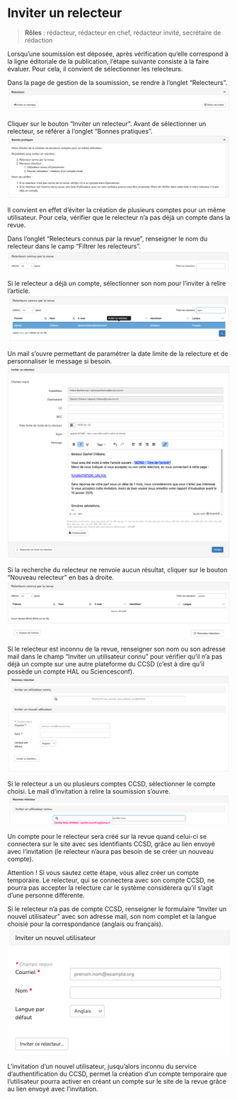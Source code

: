 # Inviter un relecteur

> **Rôles** : rédacteur, rédacteur en chef, rédacteur invité, secrétaire de rédaction

Lorsqu’une soumission est déposée, après vérification qu’elle correspond à la ligne éditoriale de la publication, l’étape suivante consiste à la faire évaluer. Pour cela, il convient de sélectionner les relecteurs.

Dans la page de gestion de la soumission, se rendre à l’onglet “Relecteurs”.
![Alt text](img/invitereviewer-1.png "Onglet Relecteurs")

Cliquer sur le bouton “Inviter un relecteur”.
Avant de sélectionner un relecteur, se référer à l’onglet “Bonnes pratiques”.
![Alt text](img/invitereviewer-2.png "Bonnes pratiques")

Il convient en effet d’éviter la création de plusieurs comptes pour un même utilisateur. Pour cela, vérifier que le relecteur n’a pas déjà un compte dans la revue.

Dans l’onglet “Relecteurs connus par la revue”, renseigner le nom du relecteur dans le camp “Filtrer les relecteurs”.
![Alt text](img/invitereviewer-3.png "Filtrer les relecteurs")

Si le relecteur a déjà un compte, sélectionner son nom pour l’inviter à relire l’article.
![Alt text](img/invitereviewer-4.png "Inviter ce relecteur")

Un mail s’ouvre permettant de paramétrer la date limite de la relecture et de personnaliser le message si besoin.
![Alt text](img/invitereviewer-5.png "Inviter ce relecteur : mail paramétrable")

Si la recherche du relecteur ne renvoie aucun résultat, cliquer sur le bouton “Nouveau relecteur” en bas à droite.
![Alt text](img/invitereviewer-6.png "Nouveau relecteur")

Si le relecteur est inconnu de la revue, renseigner son nom ou son adresse mail dans le champ “Inviter un utilisateur connu” pour vérifier qu’il n’a pas déjà un compte sur une autre plateforme du CCSD (c’est à dire qu’il possède un compte HAL ou Sciencesconf).
![Alt text](img/invitereviewer-7.png "Inviter un utilisateur connu")

Si le relecteur a un ou plusieurs comptes CCSD, sélectionner le compte choisi. Le mail d’invitation à relire la soumission s’ouvre.
![Alt text](img/invitereviewer-8.png "Inviter un utilisateur connu : sélectionner le compte")

Un compte pour le relecteur sera créé sur la revue quand celui-ci se connectera sur le site avec ses identifiants CCSD, grâce au lien envoyé avec l’invitation (le relecteur n’aura pas besoin de se créer un nouveau compte).

Attention ! Si vous sautez cette étape, vous allez créer un compte temporaire. Le relecteur, qui se connectera avec son compte CCSD, ne pourra pas accepter la relecture car le système considérera qu’il s’agit d’une personne différente.

Si le relecteur n’a pas de compte CCSD, renseigner le formulaire “Inviter un nouvel utilisateur” avec son adresse mail, son nom complet et la langue choisie pour la correspondance (anglais ou français).
![Alt text](img/invitereviewer-9.png "Inviter un nouvel utilisateur")

L’invitation d’un nouvel utilisateur, jusqu’alors inconnu du service d’authentification du CCSD, permet la création d’un compte temporaire que l’utilisateur pourra activer en créant un compte sur le site de la revue grâce au lien envoyé avec l’invitation.
